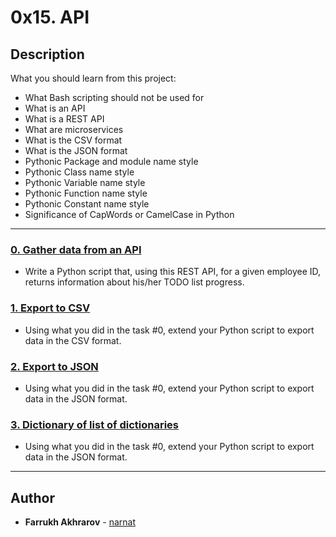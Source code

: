 # 0x15. API

## Description
What you should learn from this project:

* What Bash scripting should not be used for
* What is an API
* What is a REST API
* What are microservices
* What is the CSV format
* What is the JSON format
* Pythonic Package and module name style
* Pythonic Class name style
* Pythonic Variable name style
* Pythonic Function name style
* Pythonic Constant name style
* Significance of CapWords or CamelCase in Python

---

### [0. Gather data from an API](./0-gather_data_from_an_API.py)
* Write a Python script that, using this REST API, for a given employee ID, returns information about his/her TODO list progress.


### [1. Export to CSV](./1-export_to_CSV.py)
* Using what you did in the task #0, extend your Python script to export data in the CSV format.


### [2. Export to JSON](./2-export_to_JSON.py)
* Using what you did in the task #0, extend your Python script to export data in the JSON format.


### [3. Dictionary of list of dictionaries](./3-dictionary_of_list_of_dictionaries.py)
* Using what you did in the task #0, extend your Python script to export data in the JSON format.

---

## Author
* **Farrukh Akhrarov** - [narnat](https://github.com/narnat)